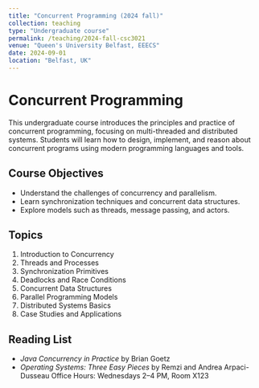 ```yaml
---
title: "Concurrent Programming (2024 fall)"
collection: teaching
type: "Undergraduate course"
permalink: /teaching/2024-fall-csc3021
venue: "Queen's University Belfast, EEECS"
date: 2024-09-01
location: "Belfast, UK"
---
```


# Concurrent Programming

This undergraduate course introduces the principles and practice of concurrent programming, focusing on multi-threaded and distributed systems. Students will learn how to design, implement, and reason about concurrent programs using modern programming languages and tools.

## Course Objectives

- Understand the challenges of concurrency and parallelism.
- Learn synchronization techniques and concurrent data structures.
- Explore models such as threads, message passing, and actors.

## Topics

1. Introduction to Concurrency
2. Threads and Processes
3. Synchronization Primitives
4. Deadlocks and Race Conditions
5. Concurrent Data Structures
6. Parallel Programming Models
7. Distributed Systems Basics
8. Case Studies and Applications

## Reading List

- *Java Concurrency in Practice* by Brian Goetz
- *Operating Systems: Three Easy Pieces* by Remzi and Andrea Arpaci-Dusseau
Office Hours: Wednesdays 2–4 PM, Room X123

